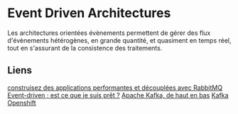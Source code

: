 # Event Driven Architectures
Les architectures orientées évènements permettent de gérer des flux d'évènements hétérogènes, en grande quantité, et quasiment en temps réel, tout en s'assurant de la consistence des traitements.

## Liens
[construisez des applications performantes et découplées avec RabbitMQ](https://t.co/tGObom43eP?amp=1)
[Event-driven ; est ce que je suis prêt ?](https://t.co/jYmdMcRkJa?amp=1)
[Apache Kafka, de haut en bas](https://www.youtube.com/watch?v=KWAELycyxTc)
[Kafka Openshift](https://strimzi.io/2019/04/30/accessing-kafka-part-3.html)